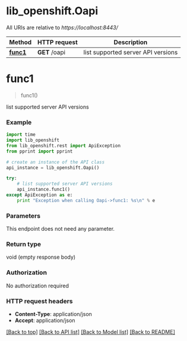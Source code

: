 # lib_openshift.Oapi

All URIs are relative to *https://localhost:8443/*

Method | HTTP request | Description
------------- | ------------- | -------------
[**func1**](Oapi.md#func1) | **GET** /oapi | list supported server API versions


# **func1**
> func1()

list supported server API versions

### Example 
```python
import time
import lib_openshift
from lib_openshift.rest import ApiException
from pprint import pprint

# create an instance of the API class
api_instance = lib_openshift.Oapi()

try: 
    # list supported server API versions
    api_instance.func1()
except ApiException as e:
    print "Exception when calling Oapi->func1: %s\n" % e
```

### Parameters
This endpoint does not need any parameter.

### Return type

void (empty response body)

### Authorization

No authorization required

### HTTP request headers

 - **Content-Type**: application/json
 - **Accept**: application/json

[[Back to top]](#) [[Back to API list]](../README.md#documentation-for-api-endpoints) [[Back to Model list]](../README.md#documentation-for-models) [[Back to README]](../README.md)

